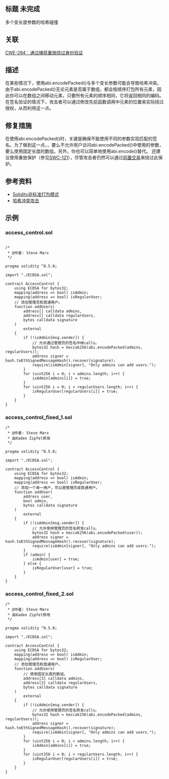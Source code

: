 ## 标题  未完成
多个变长度参数的哈希碰撞

## 关联
[CWE-294：通过捕获重放绕过身份验证](https://cwe.mitre.org/data/definitions/294.html)

## 描述
在某些情况下，使用abi.encodePacked()与多个变长参数可能会导致哈希冲突。由于abi.encodePacked()无论元素是否属于数组，都会按顺序打包所有元素，因此你可以在数组之间移动元素，只要所有元素的顺序相同，它将返回相同的编码。在签名验证的情况下，攻击者可以通过修改先前函数调用中元素的位置来实际绕过授权，从而利用这一点。

## 修复措施
在使用abi.encodePacked()时，关键是确保不能使用不同的参数实现匹配的签名。为了做到这一点，，要么不允许用户访问abi.encodePacked()中使用的参数，要么使用固定长度的数组。另外，你也可以简单地使用abi.encode()替代。
还建议使用重放保护（参见[SWC-121](SWC-121/SWC-121.md)），尽管攻击者仍然可以通过[前置交易](SWC-114/SWC-114.md)来绕过此保护。

## 参考资料
* [Solidity非标准打包模式](https://solidity.readthedocs.io/en/v0.5.3/abi-spec.html#non-standard-packed-mode)
* [哈希冲突攻击](https://learncryptography.com/hash-functions/hash-collision-attack)
## 示例
### access_control.sol
```solidity

/*
 * @作者: Steve Marx
 */

pragma solidity ^0.5.0;

import "./ECDSA.sol";

contract AccessControl {
    using ECDSA for bytes32;
    mapping(address => bool) isAdmin;
    mapping(address => bool) isRegularUser;
    // 添加管理员和普通用户。
    function addUsers(
        address[] calldata admins,
        address[] calldata regularUsers,
        bytes calldata signature
    )
        external
    {
        if (!isAdmin[msg.sender]) {
            // 允许通过管理员的签名中继calls。
            bytes32 hash = keccak256(abi.encodePacked(admins, regularUsers));
            address signer = hash.toEthSignedMessageHash().recover(signature);
            require(isAdmin[signer], "Only admins can add users.");
        }
        for (uint256 i = 0; i < admins.length; i++) {
            isAdmin[admins[i]] = true;
        }
        for (uint256 i = 0; i < regularUsers.length; i++) {
            isRegularUser[regularUsers[i]] = true;
        }
    }
}
```
### access_control_fixed_1.sol
```solidity
/*
 * @作者: Steve Marx
 * 由Kaden Zipfel修改
 */

pragma solidity ^0.5.0;

import "./ECDSA.sol";

contract AccessControl {
    using ECDSA for bytes32;
    mapping(address => bool) isAdmin;
    mapping(address => bool) isRegularUser;
    // 添加一个单一用户，可以是管理员或普通用户。
    function addUser(
        address user,
        bool admin,
        bytes calldata signature
    )
        external
    {
        if (!isAdmin[msg.sender]) {
            // 允许使用管理员的签名转发calls。
            bytes32 hash = keccak256(abi.encodePacked(user));
            address signer = hash.toEthSignedMessageHash().recover(signature);
            require(isAdmin[signer], "Only admins can add users.");
        }
        if (admin) {
            isAdmin[user] = true;
        } else {
            isRegularUser[user] = true;
        }
    }
}
```

### access_control_fixed_2.sol

```solidity
/*
 * @作者: Steve Marx
 * 由Kaden Zipfel修改
 */

pragma solidity ^0.5.0;

import "./ECDSA.sol";

contract AccessControl {
    using ECDSA for bytes32;
    mapping(address => bool) isAdmin;
    mapping(address => bool) isRegularUser;
    // 添加管理员和普通用户。
    function addUsers(
        // 使用固定长度的数组。
        address[3] calldata admins,
        address[3] calldata regularUsers,
        bytes calldata signature
    )
        external
    {
        if (!isAdmin[msg.sender]) {
            // 允许使用管理员的签名转发calls。
            bytes32 hash = keccak256(abi.encodePacked(admins, regularUsers));
            address signer = hash.toEthSignedMessageHash().recover(signature);
            require(isAdmin[signer], "Only admins can add users.");
        }
        for (uint256 i = 0; i < admins.length; i++) {
            isAdmin[admins[i]] = true;
        }
        for (uint256 i = 0; i < regularUsers.length; i++) {
            isRegularUser[regularUsers[i]] = true;
        }
    }
}

```